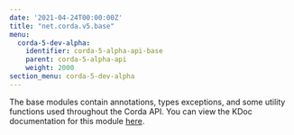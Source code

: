```yaml
---
date: '2021-04-24T00:00:00Z'
title: "net.corda.v5.base"
menu:
  corda-5-dev-alpha:
    identifier: corda-5-alpha-api-base
    parent: corda-5-alpha-api
    weight: 2000
section_menu: corda-5-dev-alpha
---
```

The base modules contain annotations, types exceptions, and some utility functions used throughout the Corda API.
You can view the KDoc documentation for this module [here](/en/api-ref/corda/5.0-alpha-2/modules/corda-base-5.0.0.190-DevPreview-2-javadoc/index.html).
